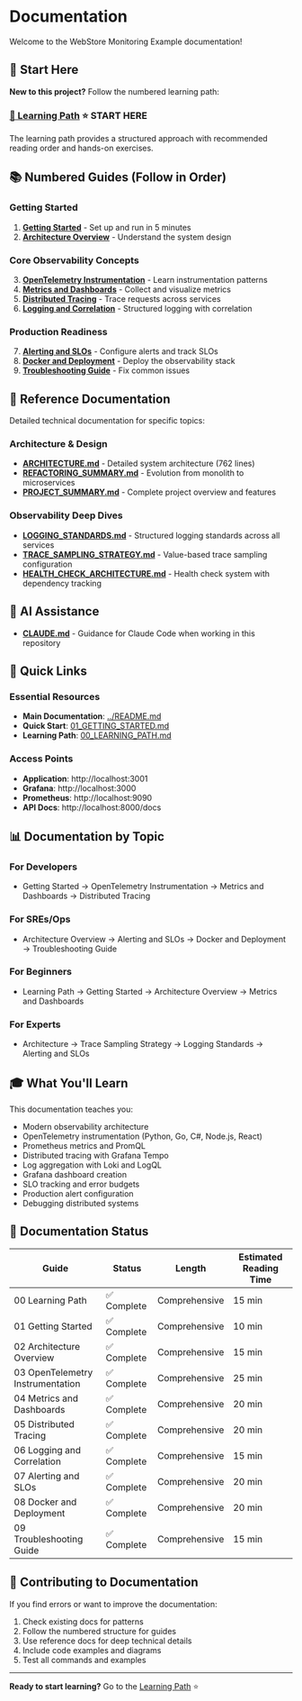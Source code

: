 # Documentation

Welcome to the WebStore Monitoring Example documentation!

## 🎯 Start Here

**New to this project?** Follow the numbered learning path:

### **[📖 Learning Path](00_LEARNING_PATH.md)** ⭐ **START HERE**

The learning path provides a structured approach with recommended reading order and hands-on exercises.

## 📚 Numbered Guides (Follow in Order)

### Getting Started
1. **[Getting Started](01_GETTING_STARTED.md)** - Set up and run in 5 minutes
2. **[Architecture Overview](02_ARCHITECTURE_OVERVIEW.md)** - Understand the system design

### Core Observability Concepts
3. **[OpenTelemetry Instrumentation](03_OPENTELEMETRY_INSTRUMENTATION.md)** - Learn instrumentation patterns
4. **[Metrics and Dashboards](04_METRICS_AND_DASHBOARDS.md)** - Collect and visualize metrics
5. **[Distributed Tracing](05_DISTRIBUTED_TRACING.md)** - Trace requests across services
6. **[Logging and Correlation](06_LOGGING_AND_CORRELATION.md)** - Structured logging with correlation

### Production Readiness
7. **[Alerting and SLOs](07_ALERTING_AND_SLOS.md)** - Configure alerts and track SLOs
8. **[Docker and Deployment](08_DOCKER_AND_DEPLOYMENT.md)** - Deploy the observability stack
9. **[Troubleshooting Guide](09_TROUBLESHOOTING.md)** - Fix common issues

## 📖 Reference Documentation

Detailed technical documentation for specific topics:

### Architecture & Design
- **[ARCHITECTURE.md](ARCHITECTURE.md)** - Detailed system architecture (762 lines)
- **[REFACTORING_SUMMARY.md](REFACTORING_SUMMARY.md)** - Evolution from monolith to microservices
- **[PROJECT_SUMMARY.md](PROJECT_SUMMARY.md)** - Complete project overview and features

### Observability Deep Dives
- **[LOGGING_STANDARDS.md](LOGGING_STANDARDS.md)** - Structured logging standards across all services
- **[TRACE_SAMPLING_STRATEGY.md](TRACE_SAMPLING_STRATEGY.md)** - Value-based trace sampling configuration
- **[HEALTH_CHECK_ARCHITECTURE.md](HEALTH_CHECK_ARCHITECTURE.md)** - Health check system with dependency tracking

## 🤖 AI Assistance

- **[CLAUDE.md](../CLAUDE.md)** - Guidance for Claude Code when working in this repository

## 🚀 Quick Links

### Essential Resources
- **Main Documentation**: [../README.md](../README.md)
- **Quick Start**: [01_GETTING_STARTED.md](01_GETTING_STARTED.md)
- **Learning Path**: [00_LEARNING_PATH.md](00_LEARNING_PATH.md)

### Access Points
- **Application**: http://localhost:3001
- **Grafana**: http://localhost:3000
- **Prometheus**: http://localhost:9090
- **API Docs**: http://localhost:8000/docs

## 📊 Documentation by Topic

### For Developers
- Getting Started → OpenTelemetry Instrumentation → Metrics and Dashboards → Distributed Tracing

### For SREs/Ops
- Architecture Overview → Alerting and SLOs → Docker and Deployment → Troubleshooting Guide

### For Beginners
- Learning Path → Getting Started → Architecture Overview → Metrics and Dashboards

### For Experts
- Architecture → Trace Sampling Strategy → Logging Standards → Alerting and SLOs

## 🎓 What You'll Learn

This documentation teaches you:

- Modern observability architecture
- OpenTelemetry instrumentation (Python, Go, C#, Node.js, React)
- Prometheus metrics and PromQL
- Distributed tracing with Grafana Tempo
- Log aggregation with Loki and LogQL
- Grafana dashboard creation
- SLO tracking and error budgets
- Production alert configuration
- Debugging distributed systems

## 📝 Documentation Status

| Guide | Status | Length | Estimated Reading Time |
|-------|--------|--------|----------------------|
| 00 Learning Path | ✅ Complete | Comprehensive | 15 min |
| 01 Getting Started | ✅ Complete | Comprehensive | 10 min |
| 02 Architecture Overview | ✅ Complete | Comprehensive | 15 min |
| 03 OpenTelemetry Instrumentation | ✅ Complete | Comprehensive | 25 min |
| 04 Metrics and Dashboards | ✅ Complete | Comprehensive | 20 min |
| 05 Distributed Tracing | ✅ Complete | Comprehensive | 20 min |
| 06 Logging and Correlation | ✅ Complete | Comprehensive | 15 min |
| 07 Alerting and SLOs | ✅ Complete | Comprehensive | 20 min |
| 08 Docker and Deployment | ✅ Complete | Comprehensive | 20 min |
| 09 Troubleshooting Guide | ✅ Complete | Comprehensive | 15 min |

## 🤝 Contributing to Documentation

If you find errors or want to improve the documentation:
1. Check existing docs for patterns
2. Follow the numbered structure for guides
3. Use reference docs for deep technical details
4. Include code examples and diagrams
5. Test all commands and examples

---

**Ready to start learning?** Go to the [Learning Path](00_LEARNING_PATH.md) ⭐
